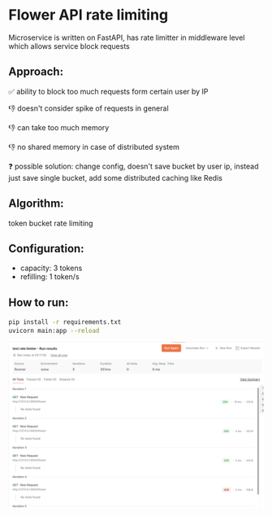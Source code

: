 # Flower API rate limiting

Microservice is written on FastAPI, has rate limitter in middleware level which allows service block requests

## Approach:
✅ ability to block too much requests form certain user by IP

👎 doesn't consider spike of requests in general

👎 can take too much memory

👎 no shared memory in case of distributed system 

❓ possible solution: change config, doesn't save bucket by user ip, instead just save single bucket, add some distributed caching like Redis

## Algorithm:
token bucket rate limiting

## Configuration:
- capacity: 3 tokens
- refilling: 1 token/s

## How to run:
```bash
pip install -r requirements.txt
uvicorn main:app --reload
```


![Alt text](postman.png)